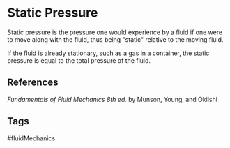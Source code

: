 # Static Pressure

Static pressure is the pressure one would experience by a fluid if one were to move along with the fluid, thus being "static" relative to the moving fluid.

If the fluid is already stationary, such as a gas in a container, the static pressure is equal to the total pressure of the fluid.

## References
*Fundamentals of Fluid Mechanics 8th ed.* by Munson, Young, and Okiishi

## Tags
#fluidMechanics
